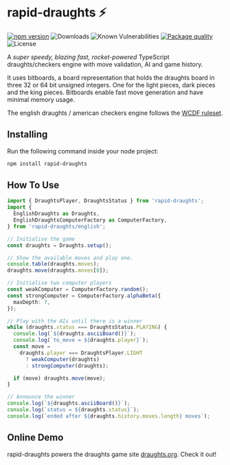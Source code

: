 # rapid-draughts ⚡

[![npm version](https://badge.fury.io/js/rapid-draughts.svg)](https://badge.fury.io/js/rapid-draughts)
![Downloads](https://img.shields.io/npm/dt/rapid-draughts)
![Known Vulnerabilities](https://snyk.io/test/github/loks0n/rapid-draughts/badge.svg)
[![Package quality](https://packagequality.com/shield/rapid-draughts.png)](https://packagequality.com/#?package=rapid-draughts)
![License](https://img.shields.io/github/license/loks0n/rapid-draughts?color=lightgrey)

A *super speedy, blazing fast, rocket-powered* TypeScript draughts/checkers engine with move validation, AI and game history.

It uses bitboards, a board representation that holds the draughts board in three 32 or 64 bit unsigned integers. One for the light pieces, dark pieces and the king pieces. Bitboards enable fast move generation and have minimal memory usage.

The english draughts / american checkers engine follows the [WCDF ruleset](https://www.wcdf.net/rules.htm).

## Installing

Run the following command inside your node project:
```bash
npm install rapid-draughts
```

## How To Use

```typescript
import { DraughtsPlayer, DraughtsStatus } from 'rapid-draughts';
import {
  EnglishDraughts as Draughts,
  EnglishDraughtsComputerFactory as ComputerFactory,
} from 'rapid-draughts/english';

// Initialise the game
const draughts = Draughts.setup();

// Show the available moves and play one.
console.table(draughts.moves);
draughts.move(draughts.moves[0]);

// Initialise two computer players
const weakComputer = ComputerFactory.random();
const strongComputer = ComputerFactory.alphaBeta({
  maxDepth: 7,
});

// Play with the AIs until there is a winner
while (draughts.status === DraughtsStatus.PLAYING) {
  console.log(`${draughts.asciiBoard()}`);
  console.log(`to_move = ${draughts.player}`);
  const move =
    draughts.player === DraughtsPlayer.LIGHT
      ? weakComputer(draughts)
      : strongComputer(draughts);

  if (move) draughts.move(move);
}

// Announce the winner
console.log(`${draughts.asciiBoard()}`);
console.log(`status = ${draughts.status}`);
console.log(`ended after ${draughts.history.moves.length} moves`);
```

## Online Demo

rapid-draughts powers the draughts game site [draughts.org](https://draughts.org/). Check it out!
